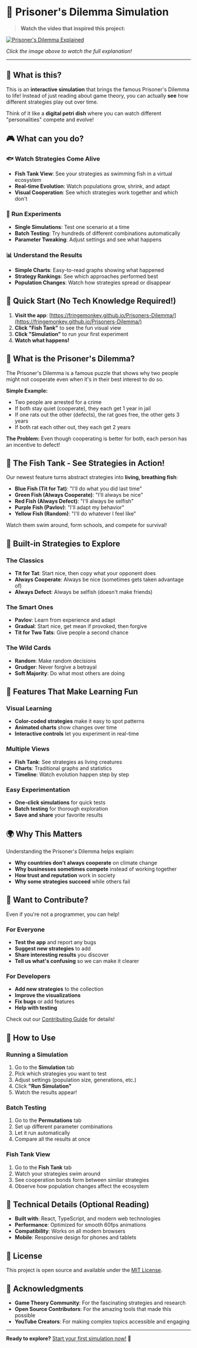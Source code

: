 # 🧠 Prisoner's Dilemma Simulation

> **Watch the video that inspired this project:**

[![Prisoner's Dilemma Explained](https://img.youtube.com/vi/mScpHTIi-kM/0.jpg)](https://www.youtube.com/watch?v=mScpHTIi-kM)

*Click the image above to watch the full explanation!*

---

## 🌟 **What is this?**

This is an **interactive simulation** that brings the famous Prisoner's Dilemma to life! Instead of just reading about game theory, you can actually **see** how different strategies play out over time.

Think of it like a **digital petri dish** where you can watch different "personalities" compete and evolve!

## 🎮 **What can you do?**

### **🐟 Watch Strategies Come Alive**
- **Fish Tank View**: See your strategies as swimming fish in a virtual ecosystem
- **Real-time Evolution**: Watch populations grow, shrink, and adapt
- **Visual Cooperation**: See which strategies work together and which don't

### **🧪 Run Experiments**
- **Single Simulations**: Test one scenario at a time
- **Batch Testing**: Try hundreds of different combinations automatically
- **Parameter Tweaking**: Adjust settings and see what happens

### **📊 Understand the Results**
- **Simple Charts**: Easy-to-read graphs showing what happened
- **Strategy Rankings**: See which approaches performed best
- **Population Changes**: Watch how strategies spread or disappear

## 🚀 **Quick Start (No Tech Knowledge Required!)**

1. **Visit the app**: [https://fringemonkey.github.io/Prisoners-Dilemma/](https://fringemonkey.github.io/Prisoners-Dilemma/)
2. **Click "Fish Tank"** to see the fun visual view
3. **Click "Simulation"** to run your first experiment
4. **Watch what happens!**

## 🎯 **What is the Prisoner's Dilemma?**

The Prisoner's Dilemma is a famous puzzle that shows why two people might not cooperate even when it's in their best interest to do so.

**Simple Example:**
- Two people are arrested for a crime
- If both stay quiet (cooperate), they each get 1 year in jail
- If one rats out the other (defects), the rat goes free, the other gets 3 years
- If both rat each other out, they each get 2 years

**The Problem:** Even though cooperating is better for both, each person has an incentive to defect!

## 🐠 **The Fish Tank - See Strategies in Action!**

Our newest feature turns abstract strategies into **living, breathing fish**:

- **Blue Fish (Tit for Tat)**: "I'll do what you did last time"
- **Green Fish (Always Cooperate)**: "I'll always be nice"
- **Red Fish (Always Defect)**: "I'll always be selfish"
- **Purple Fish (Pavlov)**: "I'll adapt my behavior"
- **Yellow Fish (Random)**: "I'll do whatever I feel like"

Watch them swim around, form schools, and compete for survival!

## 🔬 **Built-in Strategies to Explore**

### **The Classics**
- **Tit for Tat**: Start nice, then copy what your opponent does
- **Always Cooperate**: Always be nice (sometimes gets taken advantage of)
- **Always Defect**: Always be selfish (doesn't make friends)

### **The Smart Ones**
- **Pavlov**: Learn from experience and adapt
- **Gradual**: Start nice, get mean if provoked, then forgive
- **Tit for Two Tats**: Give people a second chance

### **The Wild Cards**
- **Random**: Make random decisions
- **Grudger**: Never forgive a betrayal
- **Soft Majority**: Do what most others are doing

## 🎨 **Features That Make Learning Fun**

### **Visual Learning**
- **Color-coded strategies** make it easy to spot patterns
- **Animated charts** show changes over time
- **Interactive controls** let you experiment in real-time

### **Multiple Views**
- **Fish Tank**: See strategies as living creatures
- **Charts**: Traditional graphs and statistics
- **Timeline**: Watch evolution happen step by step

### **Easy Experimentation**
- **One-click simulations** for quick tests
- **Batch testing** for thorough exploration
- **Save and share** your favorite results

## 🌍 **Why This Matters**

Understanding the Prisoner's Dilemma helps explain:
- **Why countries don't always cooperate** on climate change
- **Why businesses sometimes compete** instead of working together
- **How trust and reputation** work in society
- **Why some strategies succeed** while others fail

## 🤝 **Want to Contribute?**

Even if you're not a programmer, you can help!

### **For Everyone**
- **Test the app** and report any bugs
- **Suggest new strategies** to add
- **Share interesting results** you discover
- **Tell us what's confusing** so we can make it clearer

### **For Developers**
- **Add new strategies** to the collection
- **Improve the visualizations**
- **Fix bugs** or add features
- **Help with testing**

Check out our [Contributing Guide](CONTRIBUTING.md) for details!

## 📱 **How to Use**

### **Running a Simulation**
1. Go to the **Simulation** tab
2. Pick which strategies you want to test
3. Adjust settings (population size, generations, etc.)
4. Click **"Run Simulation"**
5. Watch the results appear!

### **Batch Testing**
1. Go to the **Permutations** tab
2. Set up different parameter combinations
3. Let it run automatically
4. Compare all the results at once

### **Fish Tank View**
1. Go to the **Fish Tank** tab
2. Watch your strategies swim around
3. See cooperation bonds form between similar strategies
4. Observe how population changes affect the ecosystem

## 🔧 **Technical Details (Optional Reading)**

- **Built with**: React, TypeScript, and modern web technologies
- **Performance**: Optimized for smooth 60fps animations
- **Compatibility**: Works on all modern browsers
- **Mobile**: Responsive design for phones and tablets

## 📄 **License**

This project is open source and available under the [MIT License](LICENSE).

## 🙏 **Acknowledgments**

- **Game Theory Community**: For the fascinating strategies and research
- **Open Source Contributors**: For the amazing tools that made this possible
- **YouTube Creators**: For making complex topics accessible and engaging

---

**Ready to explore?** [Start your first simulation now!](https://fringemonkey.github.io/Prisoners-Dilemma/) 🚀
